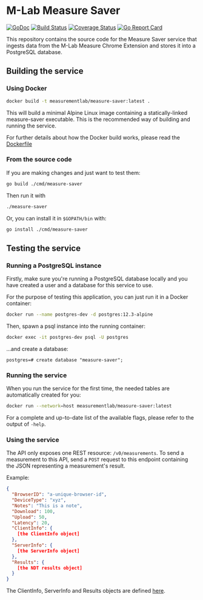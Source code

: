 # M-Lab Measure Saver

[![GoDoc](https://godoc.org/github.com/m-lab/measure-saver?status.svg)](https://godoc.org/github.com/m-lab/measure-saver) [![Build Status](https://travis-ci.com/m-lab/measure-saver.svg?branch=master)](https://travis-ci.org/m-lab/measure-saver) [![Coverage Status](https://coveralls.io/repos/github/m-lab/measure-saver/badge.svg?branch=master)](https://coveralls.io/github/m-lab/measure-saver?branch=master) [![Go Report Card](https://goreportcard.com/badge/github.com/m-lab/measure-saver)](https://goreportcard.com/report/github.com/m-lab/measure-saver)

This repository contains the source code for the Measure Saver service that
ingests data from the M-Lab Measure Chrome Extension and stores it into a
PostgreSQL database.

## Building the service

### Using Docker

```bash
docker build -t measurementlab/measure-saver:latest .
```

This will build a minimal Alpine Linux image containing a statically-linked measure-saver executable. This is the recommended way of building and running the service.

For further details about how the Docker build works, please read the [Dockerfile](Dockerfile)

### From the source code

If you are making changes and just want to test them:
```bash
go build ./cmd/measure-saver
```

Then run it with

```bash
./measure-saver
```

Or, you can install it in `$GOPATH/bin` with:
```bash
go install ./cmd/measure-saver
```


## Testing the service

### Running a PostgreSQL instance

Firstly, make sure you're running a PostgreSQL database locally and you have
created a user and a database for this service to use.

For the purpose of testing this application, you can just run it in a Docker
container:

```bash
docker run --name postgres-dev -d postgres:12.3-alpine
```

Then, spawn a psql instance into the running container:

```bash
docker exec -it postgres-dev psql -U postgres
```

...and create a database:

```text
postgres=# create database "measure-saver";
```

### Running the service

When you run the service for the first time, the needed tables are
automatically created for you:

```bash
docker run --network=host measurementlab/measure-saver:latest
```

For a complete and up-to-date list of the available flags, please refer to the
output of `-help`.

### Using the service

The API only exposes one REST resource: `/v0/measurements`. To send a
measurement to this API, send a `POST` request to this endpoint containing the
JSON representing a measurement's result.

Example:

```json
{
  "BrowserID": "a-unique-browser-id",
  "DeviceType": "xyz",
  "Notes": "This is a note",
  "Download": 100,
  "Upload": 50,
  "Latency": 20,
  "ClientInfo": {
    [the ClientInfo object]
  },
  "ServerInfo": {
    [the ServerInfo object]
  },
  "Results": {
    [the NDT results object]
  }
}
```

The ClientInfo, ServerInfo and Results objects are defined
[here](internal/model/measurement.go).
